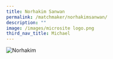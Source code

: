 ```yaml
---
title: Norhakim Sanwan
permalink: /matchmaker/norhakimsanwan/
description: ""
image: /images/microsite logo.png
third_nav_title: Michael
---
```

<img border="0" alt="Norhakim" src="https://i.ibb.co/60tMLrC/Norhakim.png">